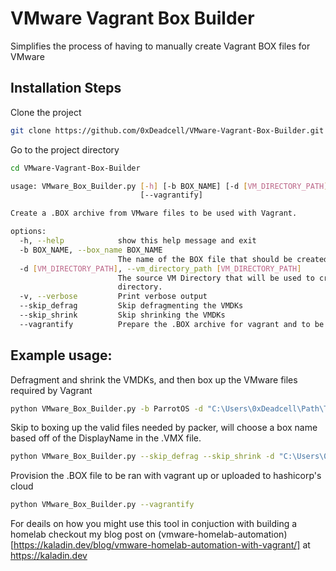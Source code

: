 # VMware Vagrant Box Builder

Simplifies the process of having to manually create Vagrant BOX files for VMware


## Installation Steps

Clone the project

```bash
git clone https://github.com/0xDeadcell/VMware-Vagrant-Box-Builder.git
```

Go to the project directory

```bash
cd VMware-Vagrant-Box-Builder
```

```bash
usage: VMware_Box_Builder.py [-h] [-b BOX_NAME] [-d [VM_DIRECTORY_PATH]] [-v] [--skip_defrag] [--skip_shrink]
                             [--vagrantify]

Create a .BOX archive from VMware files to be used with Vagrant.

options:
  -h, --help            show this help message and exit
  -b BOX_NAME, --box_name BOX_NAME
                        The name of the BOX file that should be created or used
  -d [VM_DIRECTORY_PATH], --vm_directory_path [VM_DIRECTORY_PATH]
                        The source VM Directory that will be used to create a .BOX archive. Defaults to the current
                        directory.
  -v, --verbose         Print verbose output
  --skip_defrag         Skip defragmenting the VMDKs
  --skip_shrink         Skip shrinking the VMDKs
  --vagrantify          Prepare the .BOX archive for vagrant and to be uploaded

```

## Example usage:

Defragment and shrink the VMDKs, and then box up the VMware files required by Vagrant
```bash
python VMware_Box_Builder.py -b ParrotOS -d "C:\Users\0xDeadcell\Path\To\VM\Directory\"
```

Skip to boxing up the valid files needed by packer, will choose a box name based off of the DisplayName in the .VMX file.
```bash
python VMware_Box_Builder.py --skip_defrag --skip_shrink -d "C:\Users\0xDeadcell\Path\To\VM\Directory\"
```


Provision the .BOX file to be ran with vagrant up or uploaded to hashicorp's cloud
```bash
python VMware_Box_Builder.py --vagrantify
```

For deails on how you might use this tool in conjuction with building a homelab checkout my blog post on (vmware-homelab-automation)[https://kaladin.dev/blog/vmware-homelab-automation-with-vagrant/] at https://kaladin.dev
